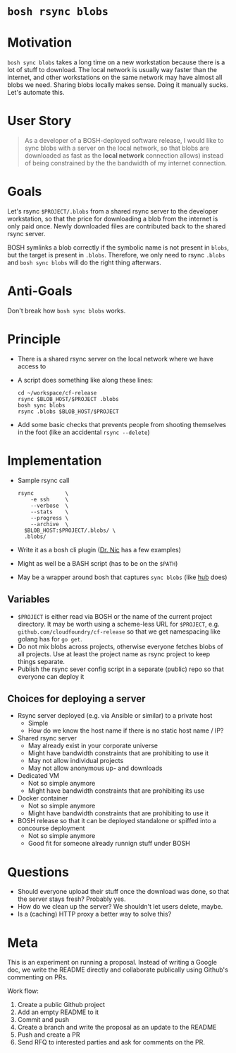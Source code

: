 # `bosh rsync blobs`

# Motivation

`bosh sync blobs` takes a long time on a new workstation because there is a lot of stuff to download. The local network is usually way faster than the internet, and other workstations on the same network may have almost all blobs we need. Sharing blobs locally makes sense. Doing it manually sucks. Let's automate this.

# User Story

> As a developer of a BOSH-deployed software release, I would like to sync blobs with a server on the local network, so that blobs are downloaded as fast as the **local network** connection allows) instead of being constrained by the the bandwidth of my internet connection.

# Goals

Let's rsync `$PROJECT/.blobs` from a shared rsync server to the developer workstation, so that the price for downloading a blob from the internet is only paid once. Newly downloaded files are contributed back to the shared rsync server.

BOSH symlinks a blob correctly if the symbolic name is not present in `blobs`, but the target is present in `.blobs`. Therefore, we only need to rsync `.blobs` and `bosh sync blobs` will do the right thing afterwars.

# Anti-Goals

Don't break how `bosh sync blobs` works.

# Principle

* There is a shared rsync server on the local network where we have access to

* A script does something like along these lines:

  ```
  cd ~/workspace/cf-release
  rsync $BLOB_HOST/$PROJECT .blobs
  bosh sync blobs
  rsync .blobs $BLOB_HOST/$PROJECT
  ```

* Add some basic checks that prevents people from shooting themselves in the foot (like an accidental `rsync --delete`)

# Implementation

* Sample rsync call

  ```
  rsync          \
      -e ssh     \
      --verbose  \
      --stats    \
      --progress \
      --archive  \
    $BLOB_HOST:$PROJECT/.blobs/ \
    .blobs/
  ```
* Write it as a bosh cli plugin ([Dr. Nic](https://github.com/drnic) has a few examples)
* Might as well be a BASH script (has to be on the `$PATH`)
* May be a wrapper around bosh that captures `sync blobs` (like [hub](https://github.com/github/hub) does)

## Variables

* `$PROJECT` is either read via BOSH or the name of the current project directory. It may be worth using a scheme-less URL for `$PROJECT`, e.g. `github.com/cloudfoundry/cf-release` so that we get namespacing like golang has for `go get`.
* Do not mix blobs across projects, otherwise everyone fetches blobs of all projects. Use at least the project name as rsync project to keep things separate.
* Publish the rsync sever config script in a separate (public) repo so that everyone can deploy it

## Choices for deploying a server

* Rsync server deployed (e.g. via Ansible or similar) to a private host
  * Simple
  * How do we know the host name if there is no static host name / IP?
* Shared rsync server
  * May already exist in your corporate universe
  * Might have bandwidth constraints that are prohibiting to use it
  * May not allow individual projects
  * May not allow anonymous up- and downloads
* Dedicated VM
  * Not so simple anymore
  * Might have bandwidth constraints that are prohibiting its use
* Docker container
  * Not so simple anymore
  * Might have bandwidth constraints that are prohibiting to use it
* BOSH release so that it can be deployed standalone or spiffed into a concourse deployment
  * Not so simple anymore
  * Good fit for someone already runnign stuff under BOSH

# Questions

* Should everyone upload their stuff once the download was done, so that the server stays fresh? Probably yes.
* How do we clean up the server? We shouldn't let users delete, maybe.
* Is a (caching) HTTP proxy a better way to solve this?

# Meta

This is an experiment on running a proposal. Instead of writing a Google doc, we write the README directly and collaborate publically using Github's commenting on PRs.

Work flow:

1. Create a public Github project
1. Add an empty README to it
1. Commit and push
1. Create a branch and write the proposal as an update to the README
1. Push and create a PR
1. Send RFQ to interested parties and ask for comments on the PR.
